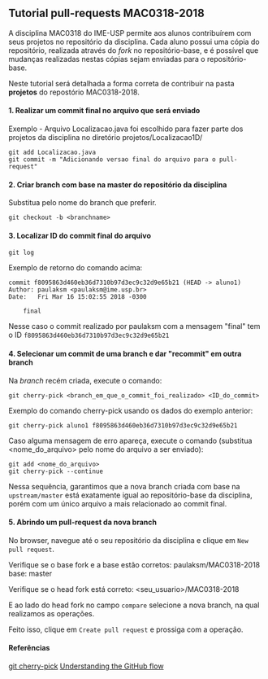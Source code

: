 ## Tutorial pull-requests MAC0318-2018

A disciplina MAC0318 do IME-USP permite aos alunos contribuírem com seus projetos no repositório da disciplina. Cada aluno possui uma cópia do repositório, realizada através do  _fork_ no repositório-base, e é possível que mudanças realizadas nestas cópias sejam enviadas para o repositório-base.

Neste tutorial será detalhada a forma correta de contribuir na pasta __projetos__ do repostório MAC0318-2018.

#### 1. Realizar um commit final no arquivo que será enviado
Exemplo - Arquivo Localizacao.java foi escolhido para fazer parte dos projetos da disciplina no diretório projetos/Localizacao1D/ 
```
git add Localizacao.java
git commit -m "Adicionando versao final do arquivo para o pull-request"
```

#### 2. Criar branch com base na master do repositório da disciplina
Substitua <branchname> pelo nome do branch que preferir.
```
git checkout -b <branchname>
```

#### 3. Localizar ID do commit final do arquivo
```
git log
```
Exemplo de retorno do comando acima:
```
commit f8095863d460eb36d7310b97d3ec9c32d9e65b21 (HEAD -> aluno1)
Author: paulaksm <paulaksm@ime.usp.br>
Date:   Fri Mar 16 15:02:55 2018 -0300

    final
```
Nesse caso o commit realizado por paulaksm com a mensagem "final" tem o ID `f8095863d460eb36d7310b97d3ec9c32d9e65b21`

#### 4. Selecionar um commit de uma branch e dar "recommit" em outra branch

Na _branch_ recém criada, execute o comando:
```
git cherry-pick <branch_em_que_o_commit_foi_realizado> <ID_do_commit>
```
Exemplo do comando cherry-pick usando os dados do exemplo anterior:
```
git cherry-pick aluno1 f8095863d460eb36d7310b97d3ec9c32d9e65b21
```

Caso alguma mensagem de erro apareça, execute o comando (substitua <nome_do_arquivo> pelo nome do arquivo a ser enviado):
```
git add <nome_do_arquivo>
git cherry-pick --continue
```

Nessa sequência, garantimos que a nova branch criada com base na `upstream/master` está exatamente igual ao repositório-base da disciplina, porém com um único arquivo a mais relacionado ao commit final.

#### 5. Abrindo um pull-request da nova branch

No browser, navegue até o seu repositório da disciplina e clique em `New pull request`.

Verifique se o base fork e a base estão corretos: paulaksm/MAC0318-2018 base: master

Verifique se o head fork está correto: <seu_usuario>/MAC0318-2018

E ao lado do head fork no campo `compare` selecione a nova branch, na qual realizamos as operações.

Feito isso, clique em `Create pull request` e prossiga com a operação.


#### Referências
[git cherry-pick](https://git-scm.com/docs/git-cherry-pick)
[Understanding the GitHub flow](https://guides.github.com/introduction/flow/)
